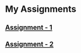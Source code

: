 # My Assignments

## [Assignment - 1](https://github.com/shishir13/ENDv4/blob/main/Assignment-1/README.md)

## [Assignment - 2]()

